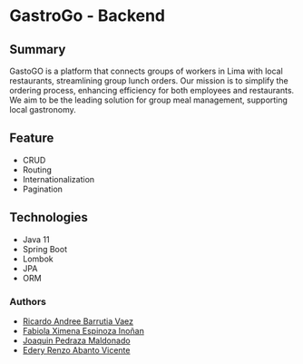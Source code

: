 # GastroGo - Backend

## Summary
GastoGO is a platform that connects groups of workers in Lima with local restaurants, streamlining group lunch orders. Our mission is to simplify the ordering process, enhancing efficiency for both employees and restaurants. We aim to be the leading solution for group meal management, supporting local gastronomy.

## Feature
- CRUD 
- Routing 
- Internationalization
- Pagination

## Technologies
- Java 11
- Spring Boot
- Lombok
- JPA
- ORM

### Authors
- [Ricardo Andree Barrutia Vaez](u201714765@upc.edu.pe) 
- [Fabiola Ximena Espinoza Inoñan](u202214784@upc.edu.pe) 
- [Joaquin Pedraza Maldonado](u202218514@upc.edu.pe) 
- [Edery Renzo Abanto Vicente](u201822832@upc.edu.pe) 
